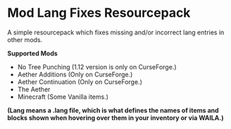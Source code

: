 # Mod Lang Fixes Resourcepack

A simple resourcepack which fixes missing and/or incorrect lang entries in other mods.

**Supported Mods**
- No Tree Punching (1.12 version is only on CurseForge.)
- Aether Additions (Only on CurseForge.)
- Aether Continuation (Only on CurseForge.)
- The Aether
- Minecraft (Some Vanilla items.)

**(Lang means a .lang file, which is what defines the names of items and blocks shown when hovering over them in your inventory or via WAILA.)**
